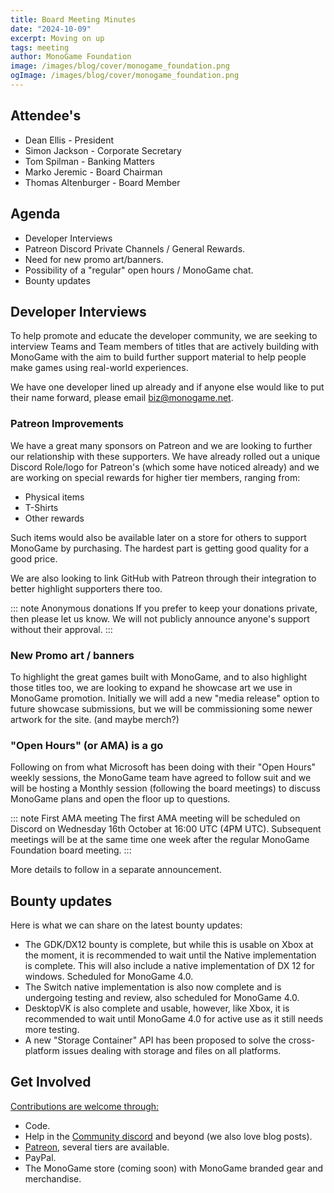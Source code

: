 ```yaml
---
title: Board Meeting Minutes
date: "2024-10-09"
excerpt: Moving on up
tags: meeting
author: MonoGame Foundation
image: /images/blog/cover/monogame_foundation.png
ogImage: /images/blog/cover/monogame_foundation.png
---
```


## Attendee's

- Dean Ellis - President
- Simon Jackson - Corporate Secretary
- Tom Spilman - Banking Matters
- Marko Jeremic - Board Chairman
- Thomas Altenburger - Board Member

## Agenda

- Developer Interviews
- Patreon Discord Private Channels / General Rewards.
- Need for new promo art/banners.
- Possibility of a "regular" open hours / MonoGame chat.
- Bounty updates

## Developer Interviews

To help promote and educate the developer community, we are seeking to interview Teams and Team members of titles that are actively building with MonoGame with the aim to build further support material to help people make games using real-world experiences.

We have one developer lined up already and if anyone else would like to put their name forward, please email [biz@monogame.net](mailto://biz@monogame.net).

### Patreon Improvements

We have a great many sponsors on Patreon and we are looking to further our relationship with these supporters.  We have already rolled out a unique Discord Role/logo for Patreon's (which some have noticed already) and we are working on special rewards for higher tier members, ranging from:

- Physical items
- T-Shirts
- Other rewards

Such items would also be available later on a store for others to support MonoGame by purchasing.  The hardest part is getting good quality for a good price.

We are also looking to link GitHub with Patreon through their integration to better highlight supporters there too.

::: note Anonymous donations
If you prefer to keep your donations private, then please let us know.  We will not publicly announce anyone's support without their approval.
:::

### New Promo art / banners

To highlight the great games built with MonoGame, and to also highlight those titles too, we are looking to expand he showcase art we use in MonoGame promotion.  Initially we will add a new "media release" option to future showcase submissions, but we will be commissioning some newer artwork for the site. (and maybe merch?)

### "Open Hours" (or AMA) is a go

Following on from what Microsoft has been doing with their "Open Hours" weekly sessions, the MonoGame team have agreed to follow suit and we will be hosting a Monthly session (following the board meetings) to discuss MonoGame plans and open the floor up to questions.

::: note First AMA meeting
The first AMA meeting will be scheduled on Discord on Wednesday 16th October at 16:00 UTC (4PM UTC).
Subsequent meetings will be at the same time one week after the regular MonoGame Foundation board meeting.
:::

More details to follow in a separate announcement.

## Bounty updates

Here is what we can share on the latest bounty updates:

- The GDK/DX12 bounty is complete, but while this is usable on Xbox at the moment, it is recommended to wait until the Native implementation is complete.  This will also include a native implementation of DX 12 for windows.  Scheduled for MonoGame 4.0.
- The Switch native implementation is also now complete and is undergoing testing and review, also scheduled for MonoGame 4.0.
- DesktopVK is also complete and usable, however, like Xbox, it is recommended to wait until MonoGame 4.0 for active use as it still needs more testing.
- A new "Storage Container" API has been proposed to solve the cross-platform issues dealing with storage and files on all platforms.

## Get Involved

[Contributions are welcome through:](https://monogame.net/donate/)

- Code.
- Help in the [Community discord](https://discord.gg/monogame) and beyond (we also love blog posts).
- [Patreon](https://www.patreon.com/bePatron?u=3142012), several tiers are available.
- PayPal.
- The MonoGame store (coming soon) with MonoGame branded gear and merchandise.
